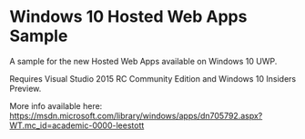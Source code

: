 # Windows 10 Hosted Web Apps Sample
A sample for the new Hosted Web Apps available on Windows 10 UWP.

Requires Visual Studio 2015 RC Community Edition and Windows 10 Insiders Preview.

More info available here: https://msdn.microsoft.com/library/windows/apps/dn705792.aspx?WT.mc_id=academic-0000-leestott
